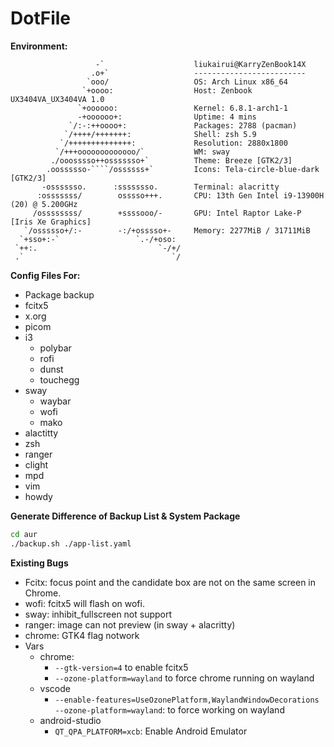 # DotFile

**Environment:**

```
                   -`                    liukairui@KarryZenBook14X
                  .o+`                   -------------------------
                 `ooo/                   OS: Arch Linux x86_64
                `+oooo:                  Host: Zenbook UX3404VA_UX3404VA 1.0
               `+oooooo:                 Kernel: 6.8.1-arch1-1
               -+oooooo+:                Uptime: 4 mins
             `/:-:++oooo+:               Packages: 2788 (pacman)
            `/++++/+++++++:              Shell: zsh 5.9
           `/++++++++++++++:             Resolution: 2880x1800
          `/+++ooooooooooooo/`           WM: sway
         ./ooosssso++osssssso+`          Theme: Breeze [GTK2/3]
        .oossssso-````/ossssss+`         Icons: Tela-circle-blue-dark [GTK2/3]
       -osssssso.      :ssssssso.        Terminal: alacritty
      :osssssss/        osssso+++.       CPU: 13th Gen Intel i9-13900H (20) @ 5.200GHz
     /ossssssss/        +ssssooo/-       GPU: Intel Raptor Lake-P [Iris Xe Graphics]
   `/ossssso+/:-        -:/+osssso+-     Memory: 2277MiB / 31711MiB
  `+sso+:-`                 `.-/+oso:
 `++:.                           `-/+/
 .`                                 `/
```

**Config Files For:**

- Package backup
- fcitx5
- x.org
- picom
- i3
  - polybar
  - rofi
  - dunst
  - touchegg
- sway
  - waybar
  - wofi
  - mako
- alactitty
- zsh
- ranger
- clight
- mpd
- vim
- howdy

**Generate Difference of Backup List & System Package**

```bash
cd aur
./backup.sh ./app-list.yaml
```

**Existing Bugs**

- Fcitx: focus point and the candidate box are not on the same screen in Chrome.
- wofi: fcitx5 will flash on wofi.
- sway: inhibit_fullscreen not support
- ranger: image can not preview (in sway + alacritty)
- chrome: GTK4 flag notwork
- Vars
  - chrome:
    - `--gtk-version=4` to enable fcitx5
    - `--ozone-platform=wayland` to force chrome running on wayland
  - vscode
    - `--enable-features=UseOzonePlatform,WaylandWindowDecorations --ozone-platform=wayland`: to force working on wayland
  - android-studio
    - `QT_QPA_PLATFORM=xcb`: Enable Android Emulator
